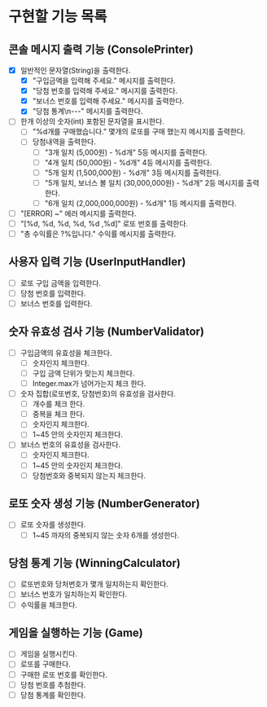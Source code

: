 # 구현할 기능 목록

## 콘솔 메시지 출력 기능 (ConsolePrinter)
- [x] 일반적인 문자열(String)을 출력한다.
    - [x] "구입금액을 입력해 주세요." 메시지를 출력한다.
    - [x] "당첨 번호를 입력해 주세요." 메시지를 출력한다.
    - [x] "보너스 번호를 입력해 주세요." 메시지를 출력한다.
    - [x] "당첨 통계\n---" 메시지를 출력한다.

- [ ] 한개 이상의 숫자(int) 포함된 문자열을 표시한다.
    - [ ] "%d개를 구매했습니다." 몇개의 로또를 구매 했는지 메시지를 출력한다.
    - [ ] 당첨내역을 출력한다.
        - [ ] "3개 일치 (5,000원) - %d개" 5등 메시지를 출력한다.
        - [ ] "4개 일치 (50,000원) - %d개" 4등 메시지를 출력한다.
        - [ ] "5개 일치 (1,500,000원) - %d개" 3등 메시지를 출력한다.
        - [ ] "5개 일치, 보너스 볼 일치 (30,000,000원) - %d개" 2등 메시지를 출력한다.
        - [ ] "6개 일치 (2,000,000,000원) - %d개" 1등 메시지를 출력한다.

- [ ] "[ERROR] ~" 에러 메시지를 출력한다.
- [ ] "[%d, %d, %d, %d, %d ,%d]" 로또 번호를 출력한다.
- [ ] "총 수익률은 ?%입니다." 수익률 메시지를 출력한다.

## 사용자 입력 기능 (UserInputHandler)
- [ ] 로또 구입 금액을 입력한다.
- [ ] 당첨 번호를 입력한다.
- [ ] 보너스 번호를 입력한다.

## 숫자 유효성 검사 기능 (NumberValidator)
- [ ] 구입금액의 유효성을 체크한다.
    - [ ] 숫자인지 체크한다.
    - [ ] 구입 금액 단위가 맞는지 체크한다.
    - [ ] Integer.max가 넘어가는지 체크 한다.
- [ ] 숫자 집합(로또번호, 당첨번호)의 유효성을 검사한다.
    - [ ] 개수를 체크 한다.
    - [ ] 중복을 체크 한다.
    - [ ] 숫자인지 체크한다.
    - [ ] 1~45 안의 숫자인지 체크한다.
- [ ] 보너스 번호의 유효성을 검사한다.
    - [ ] 숫자인지 체크한다.
    - [ ] 1~45 안의 숫자인지 체크한다.
    - [ ] 당첨번호와 중복되지 않는지 체크한다.

## 로또 숫자 생성 기능 (NumberGenerator)
- [ ] 로또 숫자를 생성한다.
    - [ ] 1~45 까자의 중복되지 않는 숫자 6개를 생성한다.

## 당첨 통계 기능 (WinningCalculator)
- [ ] 로또번호와 당처번호가 몇개 일치하는지 확인한다.
- [ ] 보너스 번호가 일치하는지 확인한다.
- [ ] 수익률을 체크한다.

## 게임을 실행하는 기능 (Game)
- [ ] 게임을 실행시킨다.
- [ ] 로또를 구매한다.
- [ ] 구매한 로또 번호를 확인한다.
- [ ] 당첨 번호를 추첨한다.
- [ ] 당첨 통계를 확인한다.